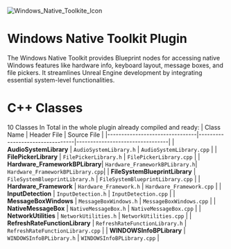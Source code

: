 
![Windows_Native_Toolkite_Icon](https://github.com/user-attachments/assets/d0012abe-cc9d-4e46-9a58-77f69b0b479e)
# Windows Native Toolkit Plugin
The Windows Native Toolkit provides Blueprint nodes for accessing native Windows features like hardware info, keyboard layout, message boxes, and file pickers. It streamlines Unreal Engine development by integrating essential system-level functionalities.
# C++ Classes
10 Classes In Total in the whole plugin already compiled and ready:
| Class Name                     | Header File                      | Source File                      |
|--------------------------------|---------------------------------|---------------------------------|
| **AudioSystemLibrary**         | `AudioSystemLibrary.h`         | `AudioSystemLibrary.cpp`         |
| **FilePickerLibrary**          | `FilePickerLibrary.h`          | `FilePickerLibrary.cpp`          |
| **Hardware_FrameworkBPLibrary**| `Hardware_FrameworkBPLibrary.h`| `Hardware_FrameworkBPLibrary.cpp`|
| **FileSystemBlueprintLibrary** | `FileSystemBlueprintLibrary.h` | `FileSystemBlueprintLibrary.cpp` |
| **Hardware_Framework**         | `Hardware_Framework.h`         | `Hardware_Framework.cpp`         |
| **InputDetection**             | `InputDetection.h`             | `InputDetection.cpp`             |
| **MessageBoxWindows**          | `MessageBoxWindows.h`          | `MessageBoxWindows.cpp`          |
| **NativeMessageBox**           | `NativeMessageBox.h`           | `NativeMessageBox.cpp`           |
| **NetworkUtilities**           | `NetworkUtilities.h`           | `NetworkUtilities.cpp`           |
| **RefreshRateFunctionLibrary** | `RefreshRateFunctionLibrary.h` | `RefreshRateFunctionLibrary.cpp` |
| **WINDOWSInfoBPLibrary**       | `WINDOWSInfoBPLibrary.h`       | `WINDOWSInfoBPLibrary.cpp`       |

 
